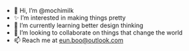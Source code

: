- 👋 Hi, I’m @mochimilk
- ✨ I’m interested in making things pretty
- 🌱 I’m currently learning better design thinking
- 💞️ I’m looking to collaborate on things that change the world
- 📫 Reach me at eun.boo@outlook.com

<!---
mochimilk/mochimilk is a ✨ special ✨ repository because its `README.md` (this file) appears on your GitHub profile.
You can click the Preview link to take a look at your changes.
--->

